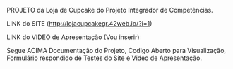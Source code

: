 PROJETO da Loja de Cupcake do Projeto Integrador de Competências.

LINK do SITE (http://lojacupcakegr.42web.io/?i=1)

LINK do VIDEO de Apresentação (Vou inserir)

Segue ACIMA Documentação do Projeto, Codigo Aberto para Visualização, Formulário respondido de Testes do Site e Video de Apresentação.
